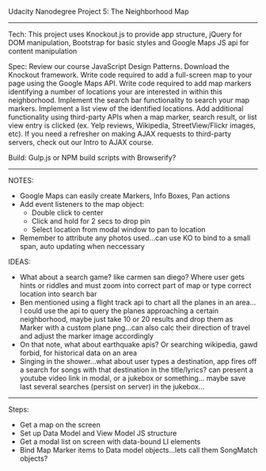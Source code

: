Udacity Nanodegree Project 5: The Neighborhood Map
***************************************************************************
Tech: This project uses Knockout.js to provide app structure, jQuery for DOM manipulation,
Bootstrap for basic styles and Google Maps JS api for content manipulation

Spec:
Review our course JavaScript Design Patterns.
Download the Knockout framework.
Write code required to add a full-screen map to your page using the Google Maps API.
Write code required to add map markers identifying a number of locations your are interested in within this neighborhood.
Implement the search bar functionality to search your map markers.
Implement a list view of the identified locations.
Add additional functionality using third-party APIs when a map marker, search result, or list view entry is clicked (ex. Yelp reviews, Wikipedia, StreetView/Flickr images, etc). If you need a refresher on making AJAX requests to third-party servers, check out our Intro to AJAX course.

Build: Gulp.js or NPM build scripts with Browserify?

****************************************************************************
NOTES:
- Google Maps can easily create Markers, Info Boxes, Pan actions
- Add event listeners to the map object:
	- Double click to center
	- Click and hold for 2 secs to drop pin
	- Select location from modal window to pan to location
- Remember to attribute any photos used...can use KO to bind to a small span, auto updating when neccessary

IDEAS:
- What about a search game? like carmen san diego? Where user gets hints or riddles
and must zoom into correct part of map or type correct location into search bar
- Ben mentioned using a flight track api to chart all the planes in an area...
I could use the api to query the planes approaching a certain neighborhood, maybe just take
10 or 20 results and drop them as Marker with a custom plane png...can also calc their direction
of travel and adjust the marker image accordingly
- On that note, what about earthquake apis? Or searching wikipedia, gawd forbid, for historical
data on an area
- Singing in the shower...what about user types a destination, app fires off a search for songs with that
destination in the title/lyrics? can present a youtube video link in modal, or a jukebox or something...
maybe save last several searches (persist on server) in the jukebox...


*****************************************************************************
Steps:
- Get a map on the screen
- Set up Data Model and View Model JS structure
- Get a modal list on screen with data-bound LI elements
- Bind Map Marker items to Data model objects...lets call them SongMatch objects?
